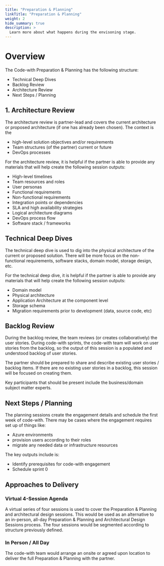 ```yaml
---
title: "Preparation & Planning"
linkTitle: "Preparation & Planning"
weight: 2
hide_summary: true
description: >
  Learn more about what happens during the envisoning stage.
---
```


# Overview

The Code-with Preparation & Planning has the following structure:

* Technical Deep Dives
* Backlog Review
* Architecture Review 
* Next Steps / Planning

## 1. Architecture Review

The architecture review is partner-lead and covers the current architecture or proposed architecture (if one has already been chosen). The context is the 

-   high-level solution objectives and/or requirements
-   Team structures (of the partner) current or future
-   DevOps processes

For the architecture review, it is helpful if the partner is able to provide any materials that will help create the following session outputs:

* High-level timelines
* Team resources and roles
* User personas
* Functional requirements
* Non-functional requirements
* Integration points or dependencies
* SLA and high availability strategies
* Logical architecture diagrams
* DevOps process flow
* Software stack / frameworks


## Technical Deep Dives

The technical deep dive is used to dig into the physical architecture of the current or proposed solution. There will be more focus on the non-functional requirements, software stacks, domain model, storage design, etc.

For the technical deep dive, it is helpful if the partner is able to provide any materials that will help create the following session outputs:
* Domain model
* Physical architecture
* Application Architecture at the component level
* Storage schema
* Migration requirements prior to development (data, source code, etc)


## Backlog Review

During the backlog review, the team reviews (or creates collaboratively) the user stories.  During code-with sprints, the code-with team will work on user stories from the backlog, so the output of this session is a populated and understood backlog of user stories.  

The partner should be prepared to share and describe existing user stories / backlog items.  If there are no existing user stories in a backlog, this session will be focused on creating them.  

Key participants that should be present include the business/domain subject matter experts.

## Next Steps / Planning

The planning sessions create the engagement details and schedule the first week of code-with.  There may be cases where the engagement requires set up of things like:

- Azure environments
- provision users according to their roles
- migrate any needed data or infrastructure resources

The key outputs include is:

* Identify prerequisites for code-with engagement
* Schedule sprint 0

## Approaches to Delivery 

### Virtual 4-Session Agenda

A virtual series of four sessions is used to cover the Preparation & Planning and architectural design sessions.  This would be used as an alternative to an in-person, all-day Preparation & Planning and Architectural Design Sessions process.  The four sessions would be segmented according to structure previously defined.

### In Person / All Day

The code-with team would arrange an onsite or agreed upon location to deliver the full Preparation & Planning with the partner.
